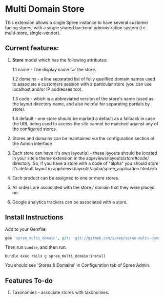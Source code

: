 Multi Domain Store
==================

This extension allows a single Spree instance to have several customer facing stores, with a single shared backend administration system (i.e. multi-store, single-vendor).

Current features:
------------------

1. **Store** model which has the following attributes:

    1.1 name - The display name for the store.

    1.2 domains - a line separated list of fully qualified domain names used to associate a customers session with a particular store (you can use localhost and/or IP addresses too).

    1.3 code - which is a abbreviated version of the store's name (used as the layout directory name, and also helpful for separating partials by store).

    1.4 default - one store should be marked a default as a fallback in case the URL being used to access the site cannot be matched against any of the configured stores.

2. Stores and domains can be maintained via the configuration section of the Admin interface

2. Each store can have it's own layout(s) - these layouts should be located in your site's theme extension in the app/views/layouts/_store#code_/ directory. So, if you have a store with
a code of "alpha" you should store it's default layout in app/views/layouts/alpha/spree_application.html.erb

3. Each product can be assigned to one or more stores.

4. All orders are associated with the store / domain that they were placed on.

5. Google analytics trackers can be associated with a store.

Install Instructions
--------------------

Add to your Gemfile:

```ruby
gem 'spree_multi_domain', git: 'git://github.com/spree/spree-multi-domain.git'
```

Then run `bundle`, and then run:

```
bundle exec rails g spree_multi_domain:install
```

You should see 'Stores & Domains' in Configuration tab of Spree Admin.

Features To-do
--------------

1. Taxonomies - associate stores with taxonomies.
